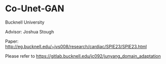 # Co-Unet-GAN

Bucknell University

Advisor: Joshua Stough

Paper: http://eg.bucknell.edu/~jvs008/research/cardiac/SPIE23/SPIE23.html

Please refer to https://gitlab.bucknell.edu/jc092/junyang_domain_adaptation
